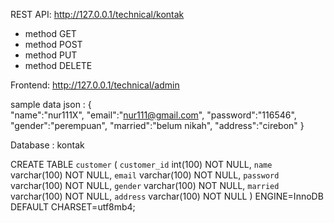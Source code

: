 REST API:
http://127.0.0.1/technical/kontak
- method GET
- method POST
- method PUT
- method DELETE

Frontend:
http://127.0.0.1/technical/admin

sample data json :
{   
    "name":"nur111X",
    "email":"nur111@gmail.com",
    "password":"116546",
    "gender":"perempuan",
    "married":"belum nikah",
    "address":"cirebon"
}

Database : kontak

CREATE TABLE `customer` (
  `customer_id` int(100) NOT NULL,
  `name` varchar(100) NOT NULL,
  `email` varchar(100) NOT NULL,
  `password` varchar(100) NOT NULL,
  `gender` varchar(100) NOT NULL,
  `married` varchar(100) NOT NULL,
  `address` varchar(100) NOT NULL
) ENGINE=InnoDB DEFAULT CHARSET=utf8mb4;